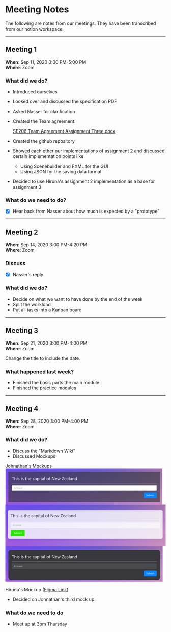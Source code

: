 # Meeting Notes

The following are notes from our meetings.
They have been transcribed from our notion workspace.

---

## Meeting 1

**When**: Sep 11, 2020 3:00 PM-5:00 PM\
**Where**: Zoom

### What did we do?

- Introduced ourselves
- Looked over and discussed the specification PDF
- Asked Nasser for clarification
- Created the Team agreement:

    [SE206 Team Agreement Assignment Three.docx](https://drive.google.com/file/d/1iHnqkUxXZ5nwGrZt8v9a7rf-1rupNNpR/view?usp=drivesdk)
    
- Created the github repository
- Showed each other our implementations of assignment 2 and discussed certain implementation points like:
    - Using Scenebuilder and FXML for the GUI
    - Using JSON for the saving data format
- Decided to use Hiruna's assignment 2 implementation as a base for assignment 3

### What do we need to do?

- [x]  Hear back from Nasser about how much is expected by a "prototype"

---

## Meeting 2

**When**: Sep 14, 2020 3:00 PM-4:20 PM\
**Where**: Zoom

### Discuss

- [x]  Nasser's reply

### What did we do?

- Decide on what we want to have done by the end of the week
- Split the workload
- Put all tasks into a Kanban board

---

## Meeting 3

**When**: Sep 21, 2020 3:00 PM-4:00 PM\
**Where**: Zoom

Change the title to include the date.

### What happened last week?

- Finished the basic parts the main module
- Finished the practice modules

---

## Meeting 4

**When**: Sep 28, 2020 3:00 PM-4:00 PM\
**Where**: Zoom

### What did we do?

- Discuss the "Markdown Wiki"
- Discussed Mockups

Johnathan's Mockups
![Johnathan's Mockup](images/meeting-4-johnathan-mockup.png)

Hiruna's Mockup ([Figma Link](https://www.figma.com/proto/4wu1euWu51nUSHItEzbF06/Quinzical-Mockup?node-id=1%3A2&scaling=min-zoom))

- Decided on Johnathan's third mock up.

### What do we need to do

- Meet up at 3pm Thursday
